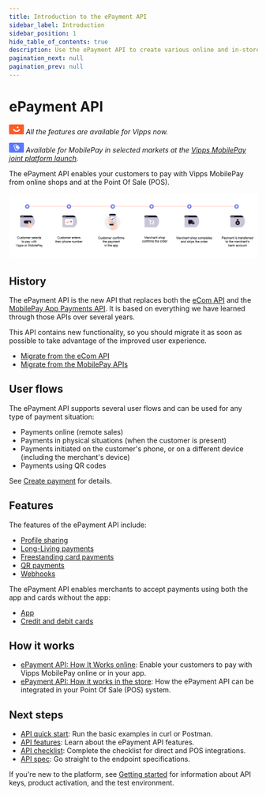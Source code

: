 ```yaml
---
title: Introduction to the ePayment API
sidebar_label: Introduction
sidebar_position: 1
hide_table_of_contents: true
description: Use the ePayment API to create various online and in-store payment flows.
pagination_next: null
pagination_prev: null
---
```


# ePayment API

![Vipps](./images/vipps.png) *All the features are available for Vipps now.*

![MobilePay](./images/mp.png) *Available for MobilePay in selected markets at the [Vipps MobilePay joint platform launch](https://www.vippsmobilepay.com/#about).*

The ePayment API enables your customers to pay with Vipps MobilePay from online shops and at the Point Of Sale (POS).

![ePayment online process](images/ePayment_online.png)

## History

The ePayment API is the new API that replaces both the
[eCom API](https://developer.vippsmobilepay.com/docs/APIs/ecom-api) and the
[MobilePay App Payments API](https://developer.mobilepay.dk/docs/app-payments).
It is based on everything we have learned through those APIs over several years.

This API contains new functionality, so you should migrate it as soon as possible
to take advantage of the improved user experience.

* [Migrate from the eCom API](https://developer.vippsmobilepay.com/docs/APIs/epayment-api/migration/)
* [Migrate from the MobilePay APIs](https://developer.vippsmobilepay.com/docs/mp-migration-guide/)

## User flows

The ePayment API supports several user flows and can be used for any type of payment situation:

* Payments online (remote sales)
* Payments in physical situations (when the customer is present)
* Payments initiated on the customer's phone, or on a different device (including the merchant's device)
* Payments using QR codes

See
[Create payment](https://developer.vippsmobilepay.com/docs/APIs/epayment-api/operations/create/)
for details.

## Features

The features of the ePayment API include:

* [Profile sharing](https://developer.vippsmobilepay.com/docs/APIs/epayment-api/features/profile-sharing)
* [Long-Living payments](https://developer.vippsmobilepay.com/docs/APIs/epayment-api/features/long-living-payments)
* [Freestanding card payments](https://developer.vippsmobilepay.com/docs/APIs/epayment-api/features/free-standing-card-payments)
* [QR payments](https://developer.vippsmobilepay.com/docs/APIs/epayment-api/features/qr-payments)
* [Webhooks](https://developer.vippsmobilepay.com/docs/APIs/epayment-api/features/webhooks)

The ePayment API enables merchants to accept payments using both the app and cards without the app:

* [App](how-it-works/vipps-epayment-api-how-it-works-online.md#1-pay-with-vipps)
* [Credit and debit cards](features/free-standing-card-payments.md)

## How it works

* [ePayment API: How It Works online](./how-it-works/vipps-epayment-api-how-it-works-online.md):
  Enable your customers to pay with Vipps MobilePay online or in your app.
* [ePayment API: How it works in the store](./how-it-works/vipps-epayment-api-how-it-works-in-store.md):
  How the ePayment API can be integrated in your Point Of Sale (POS) system.

## Next steps

* [API quick start](quick-start.md): Run the basic examples in curl or Postman.
* [API features](features/README.md): Learn about the ePayment API features.
* [API checklist](checklist.md): Complete the checklist for direct and POS integrations.
* [API spec](https://developer.vippsmobilepay.com/api/epayment): Go straight to the endpoint specifications.

If you're new to the platform, see
[Getting started](https://developer.vippsmobilepay.com/docs/getting-started/)
for information about API keys, product activation, and the test environment.
